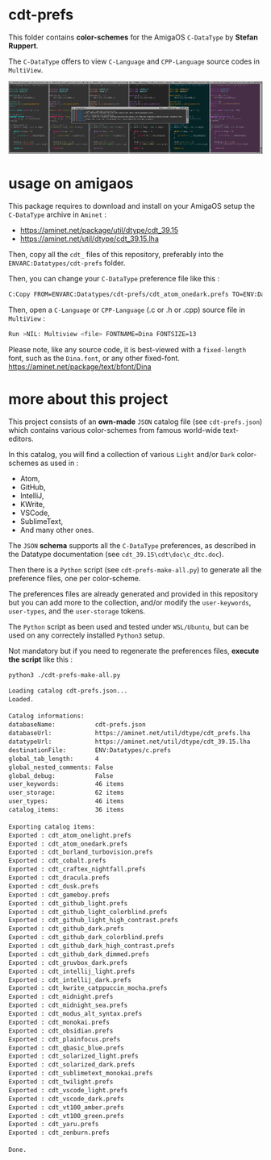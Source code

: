 # cdt-prefs

This folder contains __color-schemes__ for the AmigaOS `C-DataType` by __Stefan Ruppert__.

The `C-DataType` offers to view `C-Language` and `CPP-Language` source codes in `MultiView`.

![Preview](https://github.com/flype44/AmigaOS/blob/main/cdt-prefs/cdt-prefs-2.png?raw=true)


# usage on amigaos

This package requires to download and install on your AmigaOS setup the `C-DataType` archive in `Aminet` :

* https://aminet.net/package/util/dtype/cdt_39.15
* https://aminet.net/util/dtype/cdt_39.15.lha

Then, copy all the `cdt_` files of this repository, preferably into the `ENVARC:Datatypes/cdt-prefs` folder.

Then, you can change your `C-DataType` preference file like this :

```bash
C:Copy FROM=ENVARC:Datatypes/cdt-prefs/cdt_atom_onedark.prefs TO=ENV:Datatypes/c.prefs
```

Then, open a `C-Language` or `CPP-Language` (.c or .h or .cpp) source file in `MultiView` :

```bash
Run >NIL: Multiview <file> FONTNAME=Dina FONTSIZE=13
```

Please note, like any source code, it is best-viewed with a `fixed-length` font, such as the `Dina.font`, or any other fixed-font.
https://aminet.net/package/text/bfont/Dina

# more about this project

This project consists of an __own-made__ `JSON` catalog file (see `cdt-prefs.json`) which contains various color-schemes from famous world-wide text-editors.

In this catalog, you will find a collection of various `Light` and/or `Dark` color-schemes as used in :

* Atom, 
* GitHub, 
* IntelliJ, 
* KWrite,
* VSCode, 
* SublimeText,
* And many other ones.

The `JSON` __schema__ supports all the `C-DataType` preferences, as described in the Datatype documentation (see `cdt_39.15\cdt\doc\c_dtc.doc`).

Then there is a `Python` script (see `cdt-prefs-make-all.py`) to generate all the preference files, one per color-scheme.

The preferences files are already generated and provided in this repository but you can add more to the collection, and/or modify the `user-keywords`, `user-types`, and the `user-storage` tokens.

The `Python` script as been used and tested under `WSL/Ubuntu`, but can be used on any correctely installed `Python3` setup.

Not mandatory but if you need to regenerate the preferences files, __execute the script__ like this :

```bash
python3 ./cdt-prefs-make-all.py
```

```bash
Loading catalog cdt-prefs.json...
Loaded.

Catalog informations:
databaseName:           cdt-prefs.json
databaseUrl:            https://aminet.net/util/dtype/cdt_prefs.lha
datatypeUrl:            https://aminet.net/util/dtype/cdt_39.15.lha
destinationFile:        ENV:Datatypes/c.prefs
global_tab_length:      4
global_nested_comments: False
global_debug:           False
user_keywords:          46 items
user_storage:           62 items
user_types:             46 items
catalog_items:          36 items

Exporting catalog items:
Exported : cdt_atom_onelight.prefs
Exported : cdt_atom_onedark.prefs
Exported : cdt_borland_turbovision.prefs
Exported : cdt_cobalt.prefs
Exported : cdt_craftex_nightfall.prefs
Exported : cdt_dracula.prefs
Exported : cdt_dusk.prefs
Exported : cdt_gameboy.prefs
Exported : cdt_github_light.prefs
Exported : cdt_github_light_colorblind.prefs
Exported : cdt_github_light_high_contrast.prefs
Exported : cdt_github_dark.prefs
Exported : cdt_github_dark_colorblind.prefs
Exported : cdt_github_dark_high_contrast.prefs
Exported : cdt_github_dark_dimmed.prefs
Exported : cdt_gruvbox_dark.prefs
Exported : cdt_intellij_light.prefs
Exported : cdt_intellij_dark.prefs
Exported : cdt_kwrite_catppuccin_mocha.prefs
Exported : cdt_midnight.prefs
Exported : cdt_midnight_sea.prefs
Exported : cdt_modus_alt_syntax.prefs
Exported : cdt_monokai.prefs
Exported : cdt_obsidian.prefs
Exported : cdt_plainfocus.prefs
Exported : cdt_qbasic_blue.prefs
Exported : cdt_solarized_light.prefs
Exported : cdt_solarized_dark.prefs
Exported : cdt_sublimetext_monokai.prefs
Exported : cdt_twilight.prefs
Exported : cdt_vscode_light.prefs
Exported : cdt_vscode_dark.prefs
Exported : cdt_vt100_amber.prefs
Exported : cdt_vt100_green.prefs
Exported : cdt_yaru.prefs
Exported : cdt_zenburn.prefs

Done.
```
